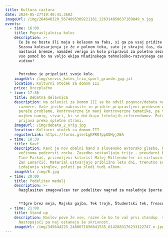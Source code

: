 ```yaml
---
title: Kultura raztura
date: 2024-05-27T19:40:41.360Z
imageUrl: /img/284640320_5674895309221161_226314858637169849_n.jpg
events:
  - time: 16:00
    title: Popravljalnica koles
    description: >-
      Če že ne boste šli maja s kolesom na faks, si ga pa vsaj pridite popravit.
      Sezona kolesarjenja je že v polnem teku, zato je skrajni čas, da si
      nastaviš bremze, namažeš verigo in kolo pripraviš za poletno sezono. Za
      vso pomoč bo na voljo ekipa Mladinskega tehnološko-razvojnega centra. Se
      vidimo!


      Potrebno je pripeljati svoje kolo.
    imageUrl: /img/servis_koles_trio_sport_grande.jpg.jxl
    location: Kulturni otoček za domom III
    price: Brezplačno
  - time: 17:30
    title: Debatna delavnica
    description: Na zelenici za Domom III se bo odvil pogovor/debata na današnje
      razmere. Vaše jezike nabrusite in pridite pripravljeni predvsem na sodobne
      pereče probleme, kontroverzne in manj kontroverzne tematike, pa tudi,
      majhen namig, stvari, ki se dotikajo letošnjih referendumov. Potrebna je
      prijava preko spletne strani.
    imageUrl: /img/debata_2_orig.jpg
    location: Kulturni otoček za domom III
    registerLink: https://forms.gle/LgKPRQTppUQHyjXEA
  - time: 18:30
    title: Kavč
    description: Kavč je nov obalni band s slovensko avtorsko glasbo, ki obsega
      večinoma podzvrsti rocka. Zasedbo sestavljajo trije - preudarni basist
      Tine Farkaš, prizemljeni kitarist Matej Mittendorfer in virtuozni bobnar
      Žan Lenarčič. Material ustvarjajo približno leto dni, trenutno so v stanju
      izdajanja singlov, poleti pa sledi tudi album.
    imageUrl: /img/6.jpg
  - time: 20:00
    title: Podelitev medalj
    description: >-
      Razglasitev zmagovalcev ter podelitev nagrad za naslednje športe: 


      **Igre brez meja, Majska gajba, Tek trojk, Študentski tek, Treasure hunt, Old bike race, Med dvema ognjema, Kmečke igre, Ročni nogomet, Šah**
  - time: 21:00
    title: Stand up
    description: Naslov pove že vse, razen če bo to vaš prvi standup  v življenju.
      Nastopajoči pa naj ostanejo še skrivnost.
    imageUrl: /img/345644225_2468671656641535_6142883176233122747_n.jpg
---
```

